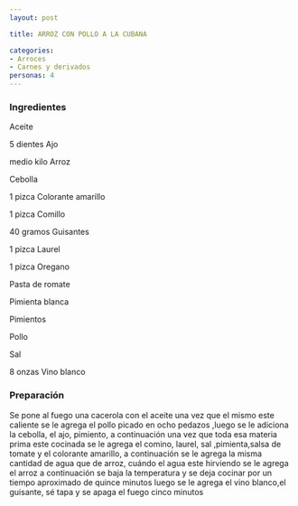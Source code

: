 ```yaml
---
layout: post

title: ARROZ CON POLLO A LA CUBANA

categories:
- Arroces
- Carnes y derivados
personas: 4 
---
```


<h3>Ingredientes</h3>
Aceite

5 dientes Ajo

medio kilo Arroz

Cebolla

1 pizca Colorante amarillo

1 pizca Comillo

40 gramos Guisantes

1 pizca Laurel

1 pizca Oregano

Pasta de romate

Pimienta blanca

Pimientos

Pollo

Sal

8 onzas Vino blanco

<h3>Preparación</h3>
Se pone al fuego una cacerola con el aceite  una vez que el mismo este caliente se le agrega el pollo picado en ocho pedazos ,luego se le adiciona la cebolla, el ajo, pimiento, a continuación una vez que toda esa materia prima este cocinada se le agrega el comino, laurel, sal ,pimienta,salsa de tomate y el colorante amarillo, a continuación se le agrega la misma cantidad de agua que de arroz, cuándo el agua este hirviendo se le agrega el arroz a continuación se baja la temperatura y se deja cocinar por un tiempo aproximado de  quince minutos luego se le agrega el vino blanco,el guisante, sé tapa y se apaga el fuego  cinco minutos